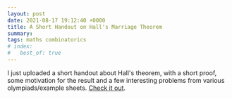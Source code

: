```yaml
---
layout: post
date: 2021-08-17 19:12:40 +0000
title: A Short Handout on Hall's Marriage Theorem
summary:
tags: maths combinatorics
# index:
#   best_of: true
---
```



I just uploaded a short handout about Hall's theorem, with a short proof, some motivation for the result and a few interesting problems from various olympiads/example sheets. [Check it out](/files/handouts/hall/halls-hallway.pdf).

